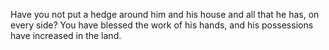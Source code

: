 Have you not put a hedge around him and his house and all that he has, on every side? You have blessed the work of his hands, and his possessions have increased in the land.
